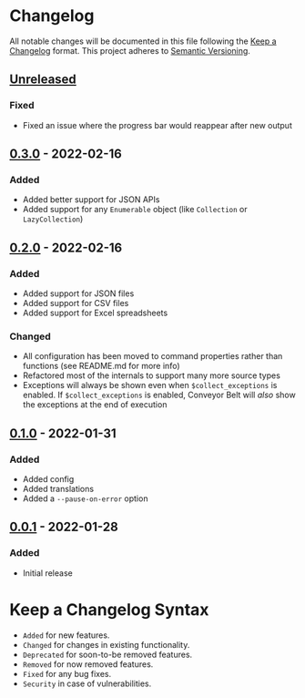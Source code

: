 # Changelog

All notable changes will be documented in this file following the [Keep a Changelog](https://keepachangelog.com/en/1.0.0/) 
format. This project adheres to [Semantic Versioning](https://semver.org/spec/v2.0.0.html).

## [Unreleased]

### Fixed

- Fixed an issue where the progress bar would reappear after new output

## [0.3.0] - 2022-02-16

### Added

-   Added better support for JSON APIs
-   Added support for any `Enumerable` object (like `Collection` or `LazyCollection`)

## [0.2.0] - 2022-02-16

### Added

-   Added support for JSON files
-   Added support for CSV files
-   Added support for Excel spreadsheets

### Changed

-   All configuration has been moved to command properties rather than functions (see README.md for more info)
-   Refactored most of the internals to support many more source types
-   Exceptions will always be shown even when `$collect_exceptions` is enabled. If `$collect_exceptions`
    is enabled, Conveyor Belt will _also_ show the exceptions at the end of execution

## [0.1.0] - 2022-01-31

### Added

-   Added config
-   Added translations
-   Added a `--pause-on-error` option

## [0.0.1] - 2022-01-28

### Added

-   Initial release

# Keep a Changelog Syntax

-   `Added` for new features.
-   `Changed` for changes in existing functionality.
-   `Deprecated` for soon-to-be removed features.
-   `Removed` for now removed features.
-   `Fixed` for any bug fixes. 
-   `Security` in case of vulnerabilities.

[Unreleased]: https://github.com/glhd/conveyor-belt/compare/0.3.0...HEAD

[0.3.0]: https://github.com/glhd/conveyor-belt/compare/0.2.0...0.3.0

[0.2.0]: https://github.com/glhd/conveyor-belt/compare/0.1.0...0.2.0

[0.1.0]: https://github.com/glhd/conveyor-belt/compare/0.0.1...0.1.0

[0.0.1]: https://github.com/glhd/conveyor-belt/compare/0.0.1...0.0.1
